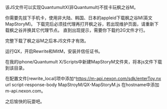 该JS文件可以实现QuantumultX(非Quantumult)不拔卡玩枫之谷M。

你需要先拔下手机卡，使用非大陆、韩国、日本的appleid下载枫之谷M(英文MapStoryM)。
下载完后必须挂代理再打开枫之谷，若出现维护页面，请重新下载枫之谷并换其它代理节点。
直到出现提示，需要你下载约2G文件才行。

完整下载了枫之谷M之后本JS文件才有效。

运行QX，开启Rewrite和MitM，安装并信任证书。

在我的iphone/Quantumult X/Scripts中新建MapStoryM文件夹，将本js文件下载到该目录。

在配置文件[rewrite_local]项中添加^https://m-api.nexon.com/sdk/enterToy.nx url script-response-body MapStroyM/QX-MapStoryM.js
在hostname中添加m-api.nexon.com。

之后愉快的玩耍吧。
